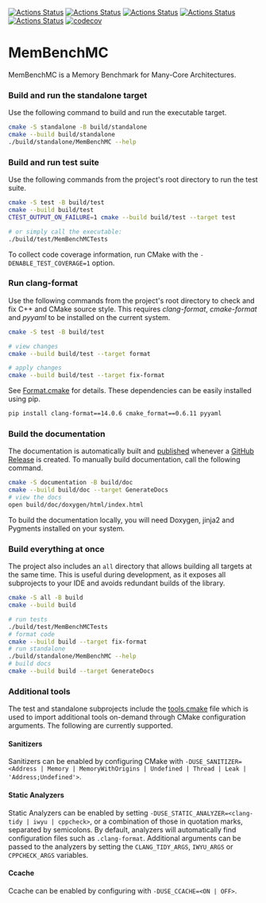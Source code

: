 [![Actions Status](https://github.com/chillenzer/MemBenchMC/workflows/MacOS/badge.svg)](https://github.com/chillenzer/MemBenchMC/actions)
[![Actions Status](https://github.com/chillenzer/MemBenchMC/workflows/Windows/badge.svg)](https://github.com/chillenzer/MemBenchMC/actions)
[![Actions Status](https://github.com/chillenzer/MemBenchMC/workflows/Ubuntu/badge.svg)](https://github.com/chillenzer/MemBenchMC/actions)
[![Actions Status](https://github.com/chillenzer/MemBenchMC/workflows/Style/badge.svg)](https://github.com/chillenzer/MemBenchMC/actions)
[![Actions Status](https://github.com/chillenzer/MemBenchMC/workflows/Install/badge.svg)](https://github.com/chillenzer/MemBenchMC/actions)
[![codecov](https://codecov.io/gh/chillenzer/MemBenchMC/branch/master/graph/badge.svg)](https://codecov.io/gh/chillenzer/MemBenchMC)

# MemBenchMC

MemBenchMC is a Memory Benchmark for Many-Core Architectures.

### Build and run the standalone target

Use the following command to build and run the executable target.

```bash
cmake -S standalone -B build/standalone
cmake --build build/standalone
./build/standalone/MemBenchMC --help
```

### Build and run test suite

Use the following commands from the project's root directory to run the test suite.

```bash
cmake -S test -B build/test
cmake --build build/test
CTEST_OUTPUT_ON_FAILURE=1 cmake --build build/test --target test

# or simply call the executable:
./build/test/MemBenchMCTests
```

To collect code coverage information, run CMake with the `-DENABLE_TEST_COVERAGE=1` option.

### Run clang-format

Use the following commands from the project's root directory to check and fix C++ and CMake source style.
This requires _clang-format_, _cmake-format_ and _pyyaml_ to be installed on the current system.

```bash
cmake -S test -B build/test

# view changes
cmake --build build/test --target format

# apply changes
cmake --build build/test --target fix-format
```

See [Format.cmake](https://github.com/TheLartians/Format.cmake) for details.
These dependencies can be easily installed using pip.

```bash
pip install clang-format==14.0.6 cmake_format==0.6.11 pyyaml
```

### Build the documentation

The documentation is automatically built and [published](https://chillenzer.github.io/MemBenchMC) whenever a [GitHub Release](https://help.github.com/en/github/administering-a-repository/managing-releases-in-a-repository) is created.
To manually build documentation, call the following command.

```bash
cmake -S documentation -B build/doc
cmake --build build/doc --target GenerateDocs
# view the docs
open build/doc/doxygen/html/index.html
```

To build the documentation locally, you will need Doxygen, jinja2 and Pygments installed on your system.

### Build everything at once

The project also includes an `all` directory that allows building all targets at the same time.
This is useful during development, as it exposes all subprojects to your IDE and avoids redundant builds of the library.

```bash
cmake -S all -B build
cmake --build build

# run tests
./build/test/MemBenchMCTests
# format code
cmake --build build --target fix-format
# run standalone
./build/standalone/MemBenchMC --help
# build docs
cmake --build build --target GenerateDocs
```

### Additional tools

The test and standalone subprojects include the [tools.cmake](cmake/tools.cmake) file which is used to import additional tools on-demand through CMake configuration arguments.
The following are currently supported.

#### Sanitizers

Sanitizers can be enabled by configuring CMake with `-DUSE_SANITIZER=<Address | Memory | MemoryWithOrigins | Undefined | Thread | Leak | 'Address;Undefined'>`.

#### Static Analyzers

Static Analyzers can be enabled by setting `-DUSE_STATIC_ANALYZER=<clang-tidy | iwyu | cppcheck>`, or a combination of those in quotation marks, separated by semicolons.
By default, analyzers will automatically find configuration files such as `.clang-format`.
Additional arguments can be passed to the analyzers by setting the `CLANG_TIDY_ARGS`, `IWYU_ARGS` or `CPPCHECK_ARGS` variables.

#### Ccache

Ccache can be enabled by configuring with `-DUSE_CCACHE=<ON | OFF>`.
